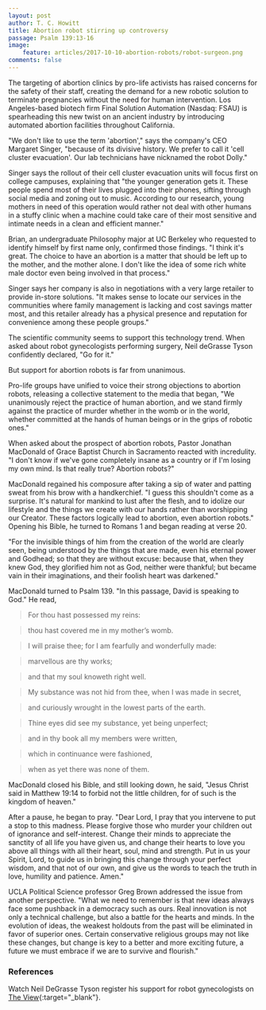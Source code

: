 ```yaml
---
layout: post
author: T. C. Howitt
title: Abortion robot stirring up controversy
passage: Psalm 139:13-16
image:
    feature: articles/2017-10-10-abortion-robots/robot-surgeon.png
comments: false
---
```


The targeting of abortion clinics by pro-life activists has raised concerns for the safety of their staff, creating the demand for a new robotic solution to terminate pregnancies without the need for human intervention.  Los Angeles-based biotech firm Final Solution Automation (Nasdaq: FSAU) is spearheading this new twist on an ancient industry by introducing automated abortion facilities throughout California.

"We don't like to use the term 'abortion'," says the company's CEO Margaret Singer, "because of its divisive history.  We prefer to call it 'cell cluster evacuation'.  Our lab technicians have nicknamed the robot Dolly."

Singer says the rollout of their cell cluster evacuation units will focus first on college campuses, explaining that "the younger generation gets it.  These people spend most of their lives plugged into their phones, sifting through social media and zoning out to music.  According to our research, young mothers in need of this operation would rather not deal with other humans in a stuffy clinic when a machine could take care of their most sensitive and intimate needs in a clean and efficient manner."

Brian, an undergraduate Philosophy major at UC Berkeley who requested to identify himself by first name only, confirmed those findings.  "I think it's great.  The choice to have an abortion is a matter that should be left up to the mother, and the mother alone.  I don't like the idea of some rich white male doctor even being involved in that process."

Singer says her company is also in negotiations with a very large retailer to provide in-store solutions.  "It makes sense to locate our services in the communities where family management is lacking and cost savings matter most, and this retailer already has a physical presence and reputation for convenience among these people groups."

The scientific community seems to support this technology trend.  When asked about robot gynecologists performing surgery, Neil deGrasse Tyson confidently declared, "Go for it."

But support for abortion robots is far from unanimous.

Pro-life groups have unified to voice their strong objections to abortion robots, releasing a collective statement to the media that began, "We unanimously reject the practice of human abortion, and we stand firmly against the practice of murder whether in the womb or in the world, whether committed at the hands of human beings or in the grips of robotic ones."

When asked about the prospect of abortion robots, Pastor Jonathan MacDonald of Grace Baptist Church in Sacramento reacted with incredulity.  "I don't know if we've gone completely insane as a country or if I'm losing my own mind.  Is that really true?  Abortion robots?"

MacDonald regained his composure after taking a sip of water and patting sweat from his brow with a handkerchief.  "I guess this shouldn't come as a surprise. It's natural for mankind to lust after the flesh, and to idolize our lifestyle and the things we create with our hands rather than worshipping our Creator.  These factors logically lead to abortion, even abortion robots."  Opening his Bible, he turned to Romans 1 and began reading at verse 20.

"For the invisible things of him from the creation of the world are clearly seen, being understood by the things that are made, even his eternal power and Godhead; so that they are without excuse: because that, when they knew God, they glorified him not as God, neither were thankful; but became vain in their imaginations, and their foolish heart was darkened."

MacDonald turned to Psalm 139.  "In this passage, David is speaking to God."  He read,

> For thou hast possessed my reins:

> thou hast covered me in my mother’s womb.

> I will praise thee; for I am fearfully and wonderfully made:

> marvellous are thy works;

> and that my soul knoweth right well.

> My substance was not hid from thee, when I was made in secret,

> and curiously wrought in the lowest parts of the earth.

> Thine eyes did see my substance, yet being unperfect;

> and in thy book all my members were written,

> which in continuance were fashioned,

> when as yet there was none of them.

MacDonald closed his Bible, and still looking down, he said, "Jesus Christ said in Matthew 19:14 to forbid not the little children, for of such is the kingdom of heaven."

After a pause, he began to pray.  "Dear Lord, I pray that you intervene to put a stop to this madness.  Please forgive those who murder your children out of ignorance and self-interest.  Change their minds to appreciate the sanctity of all life you have given us, and change their hearts to love you above all things with all their heart, soul, mind and strength.  Put in us your Spirit, Lord, to guide us in bringing this change through your perfect wisdom, and that not of our own, and give us the words to teach the truth in love, humility and patience. Amen."

UCLA Political Science professor Greg Brown addressed the issue from another perspective.  "What we need to remember is that new ideas always face some pushback in a democracy such as ours.  Real innovation is not only a technical challenge, but also a battle for the hearts and minds.  In the evolution of ideas, the weakest holdouts from the past will be eliminated in favor of superior ones.  Certain conservative religious groups may not like these changes, but change is key to a better and more exciting future, a future we must embrace if we are to survive and flourish."

### References

Watch Neil DeGrasse Tyson register his support for robot gynecologists on [The View](https://youtu.be/k7U0jFNRnkI?t=457){:target="_blank"}.

